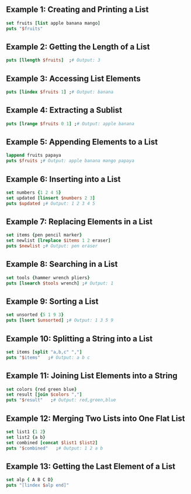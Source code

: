 ## Example 1: Creating and Printing a List
```tcl
set fruits [list apple banana mango]
puts "$fruits"
```

## Example 2: Getting the Length of a List
```tcl
puts [llength $fruits]  ;# Output: 3
```

##  Example 3: Accessing List Elements
```tcl
puts [lindex $fruits 1] ;# Output: banana
```

## Example 4: Extracting a Sublist
```tcl
puts [lrange $fruits 0 1] ;# Output: apple banana
```

## Example 5: Appending Elements to a List
```tcl
lappend fruits papaya
puts $fruits ;# Output: apple banana mango papaya
```

## Example 6: Inserting into a List
```tcl
set numbers {1 2 4 5}
set updated [linsert $numbers 2 3]
puts $updated ;# Output: 1 2 3 4 5
```

## Example 7: Replacing Elements in a List
```tcl
set items {pen pencil marker}
set newlist [lreplace $items 1 2 eraser]
puts $newlist ;# Output: pen eraser
```

## Example 8: Searching in a List
```tcl
set tools {hammer wrench pliers}
puts [lsearch $tools wrench] ;# Output: 1
```

## Example 9: Sorting a List
```tcl
set unsorted {5 1 9 3}
puts [lsort $unsorted] ;# Output: 1 3 5 9
```

## Example 10: Splitting a String into a List
```tcl
set items [split "a,b,c" ","]
puts "$items"   ;# Output: a b c
```

## Example 11: Joining List Elements into a String
```tcl
set colors {red green blue}
set result [join $colors ","]
puts "$result"   ;# Output: red,green,blue
```

## Example 12: Merging Two Lists into One Flat List
```tcl
set list1 {1 2}
set list2 {a b}
set combined [concat $list1 $list2]
puts "$combined"   ;# Output: 1 2 a b
```

## Example 13: Getting the Last Element of a List
```tcl
set alp { A B C D}
puts "[lindex $alp end]"
```

